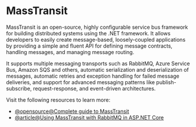 # MassTransit

MassTransit is an open-source, highly configurable service bus framework for building distributed systems using the .NET framework. It allows developers to easily create message-based, loosely-coupled applications by providing a simple and fluent API for defining message contracts, handling messages, and managing message routing.

It supports multiple messaging transports such as RabbitMQ, Azure Service Bus, Amazon SQS and others, automatic serialization and deserialization of messages, automatic retries and exception handling for failed message deliveries, and support for advanced messaging patterns like publish-subscribe, request-response, and event-driven architectures.

Visit the following resources to learn more:

- [@opensource@Complete guide to MassTransit](https://github.com/MassTransit/MassTransit)
- [@article@Using MassTransit with RabbitMQ in ASP.NET Core](https://code-maze.com/masstransit-rabbitmq-aspnetcore/)